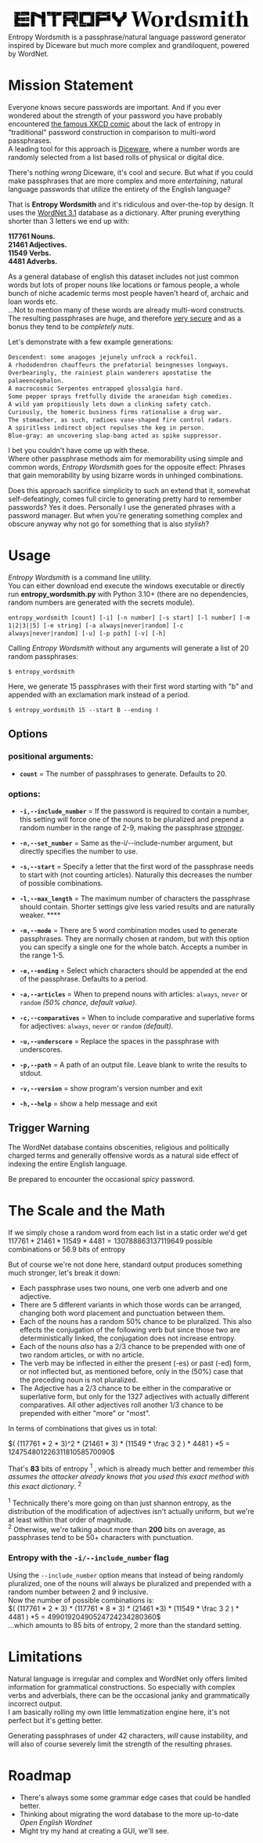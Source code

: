 ![alt](./assets/logo_full_white.png)
Entropy Wordsmith is a passphrase/natural language password generator inspired by Diceware but much more complex and grandiloquent, powered by WordNet.

# Mission Statement
Everyone knows secure passwords are important. And if you ever wondered about the strength of your password you have probably encountered [the famous XKCD comic](https://imgs.xkcd.com/comics/password_strength_2x.png) about the lack of entropy in "traditional" password construction in comparison to multi-word passphrases.  
A leading tool for this approach is [Diceware](https://diceware.dmuth.org), where a number words are randomly selected from a list based rolls of physical or digital dice.

There's nothing *wrong* Diceware, it's cool and secure. But what if you could make passphrases that are more complex and more *entertaining*, natural language passwords that utilize the entirety of the English language?

That is **Entropy Wordsmith** and it's ridiculous and over-the-top by design. It uses the [WordNet 3.1](https://wordnet.princeton.edu) database as a dictionary. After pruning everything shorter than 3 letters we end up with:

**117761 Nouns.  
21461 Adjectives.  
11549 Verbs.  
4481 Adverbs.**

As a general database of english this dataset includes not just common words but lots of proper nouns like locations or famous people, a whole bunch of niche academic terms most people haven't heard of, archaic and loan words etc.  
...Not to mention many of these words are already multi-word constructs. The resulting passphrases are huge, and therefore [very secure](#the-scale-and-the-math) and as a bonus they tend to be *completely nuts*.

Let's demonstrate with a few example generations:

```
Descendent: some anagoges jejunely unfrock a rockfoil.
A rhododendron chauffeurs the prefatorial beingnesses longways.
Overbearingly, the rainiest plain wanderers apostatise the palaeencephalon.
A macrocosmic Serpentes entrapped glossalgia hard.
Some pepper sprays fretfully divide the araneidan high comedies.
A wild yam propitiously lets down a clinking safety catch.
Curiously, the homeric business firms rationalise a drug war.
The stomacher, as such, radioes vase-shaped fire control radars.
A spiritless indirect object repulses the keg in person.
Blue-gray: an uncovering slap-bang acted as spike suppressor.
```
I bet you couldn't have come up with these.  
Where other passphrase methods aim for memorability using simple and common words, *Entropy Wordsmith* goes for the opposite effect: Phrases that gain memorability by using bizarre words in unhinged combinations.

Does this approach sacrifice simplicity to such an extend that it, somewhat self-defeatingly, comes full circle to generating pretty hard to remember passwords? Yes it does. Personally I use the generated phrases with a password manager. But when you're generating something complex and obscure anyway why not go for something that is also *stylish*?
# Usage
*Entropy Wordsmith* is a command line utility.  
You can either download end execute the windows executable or directly run **entropy_wordsmith.py** with Python 3.10+ (there are no dependencies, random numbers are generated with the secrets module).


```
entropy_wordsmith [count] [-i] [-n number] [-s start] [-l number] [-m 1|2|3||5] [-e string] [-a always|never|random] [-c always|never|random] [-u] [-p path] [-v] [-h]
```
Calling *Entropy Wordsmith* without any arguments will generate a list of 20 random passphrases:
```
$ entropy_wordsmith
```
Here, we generate 15 passphrases with their first word starting with "b" and appended with an exclamation mark instead of a period.
```
$ entropy_wordsmith 15 --start B --ending !
```
## Options

### positional arguments:
* **`count`** = The number of passphrases to generate. Defaults to 20.

### options:
* **`-i,--include_number`** = If the password is required to contain a number, this setting will force one of the nouns to be pluralized and prepend a random number in the range of 2-9, making the passphrase [stronger](#entropy-with-the--i--include_number-flag). 

* **`-n,--set_number`** = Same as the-i/--include-number argument, but directly specifies the number to use.
* **`-s,--start`** = Specify a letter that the first word of the passphrase needs to start with (not counting articles). Naturally this decreases the number of possible combinations.
* **`-l,--max_length`** = The maximum number of characters the passphrase should contain. Shorter settings give less varied results and are naturally weaker. ****
* **`-m,--mode`** = There are 5 word combination modes used to generate passphrases. They are normally chosen at random, but with this option you can specify a single one for the whole batch. Accepts a number in the range 1-5.
* **`-e,--ending`** = Select which characters should be appended at the end of the passphrase. Defaults to a period.
* **`-a,--articles`** = When to prepend nouns with articles: `always`, `never` or `random` *(50% chance, default value)*.
* **`-c,--comparatives`** = When to include comparative and superlative forms for adjectives: `always`, `never` or `random` *(default)*.
* **`-u,--underscore`** = Replace the spaces in the passphrase with underscores.
* **`-p,--path`** = A path of an output file. Leave blank to write the results to stdout.
* **`-v,--version`** = show program's version number and exit
* **`-h,--help`** = show a help message and exit



## Trigger Warning
The WordNet database contains obscenities, religious and politically charged terms and generally offensive words as a natural side effect of indexing the entire English language.  

Be prepared to encounter the occasional *spicy* password.

# The Scale and the Math
If we simply chose a random word from each list in a static order we'd get $117761 * 21461 * 11549 * 4481 = 130788863137119649$ possible combinations or 56.9 bits of entropy

But of course we're not done here, standard output produces something much stronger, let's break it down:

- Each passphrase uses two nouns, one verb one adverb and one adjective.
- There are 5 different variants in which those words can be arranged, changing both word placement and punctuation between them.
- Each of the nouns has a random 50% chance to be pluralized. This also effects the conjugation of the following verb but since those two are deterministically linked, the conjugation does not increase entropy.
- Each of the nouns *also* has a 2/3 chance to be prepended with one of two random articles, or with no article.
- The verb may be inflected in either the present (-es) or past (-ed) form, or not inflected but, as mentioned before, only in the (50%) case that the preceding noun is not pluralized.
- The Adjective has a 2/3 chance to be either in the comparative or superlative form, but only for the 1327 adjectives with actually different comparatives. All other adjectives roll another 1/3 chance to be prepended with either "more" or "most".

In terms of combinations that gives us in total:

$( (117761 * 2 * 3)^2 * (21461 * 3) * (11549 * \frac 3 2 ) * 4481 ) *5 = 12475480122631181058570090$  

That's **83** bits of entropy $^1$ , which is already much better and remember *this assumes the attacker already knows that you used this exact method with this exact dictionary*. $^2$

$^1$ Technically there's more going on than just shannon entropy, as the distribution of the modification of adjectives isn't actually uniform, but we're at least within that order of magnitude.  
$^2$ Otherwise, we're talking about more than **200** bits on average, as passphrases tend to be 50+ characters with punctuation.

### Entropy with the `-i/--include_number` flag
Using the `--include_number` option means that instead of being randomly pluralized, one of the nouns will always be pluralized and prepended with a random number between 2 and 9 inclusive.  
Now the number of possible combinations is:  
$( (117761 * 2 * 3) * (117761 * 8 * 3) * (21461 *3) * (11549 * \frac 3 2 ) * 4481 ) *5 = 49901920490524724234280360$  
...which amounts to 85 bits of entropy, 2 more than the standard setting.


# Limitations
Natural language is irregular and complex and WordNet only offers limited information for grammatical constructions. So especially with complex verbs and adverbials, there can be the occasional janky and grammatically incorrect output.  
I am basically rolling my own little lemmatization engine here, it's not perfect but it's getting better.

Generating passphrases of under 42 characters, *will* cause instability, and will also of course severely limit the strength of the resulting phrases.

# Roadmap
- There's always some some grammar edge cases that could be handled better.
- Thinking about migrating the word database to the more up-to-date *Open English Wordnet*
- Might try my hand at creating a GUI, we'll see.
